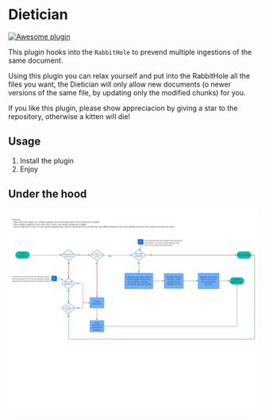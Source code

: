 # Dietician

[![Awesome plugin](https://custom-icon-badges.demolab.com/static/v1?label=&message=Awesome+plugin&color=000000&style=for-the-badge&logo=cheshire_cat_ai)](https://github.com/cheshire-cat-ai/awesome-plugins)  


This plugin hooks into the `RabbitHole` to prevend multiple ingestions of the same document.

Using this plugin you can relax yourself and put into the RabbitHole all the files you want, the Dietician will only allow new documents (o newer versions of the same file, by updating only the modified chunks) for you.

If you like this plugin, please show appreciacion by giving a star to the repository, otherwise a kitten will die!


## Usage

1. Install the plugin
2. Enjoy

## Under the hood

![Diagram flow](./img/ccat-dietician.png)
